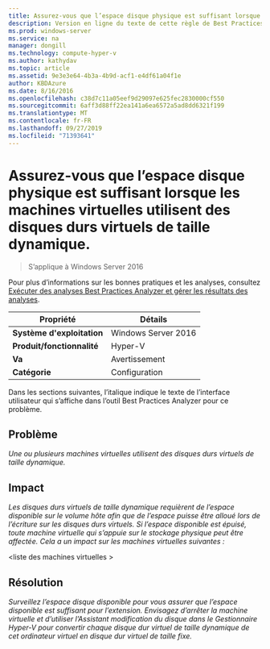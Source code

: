 ```yaml
---
title: Assurez-vous que l’espace disque physique est suffisant lorsque les machines virtuelles utilisent des disques durs virtuels de taille dynamique.
description: Version en ligne du texte de cette règle de Best Practices Analyzer.
ms.prod: windows-server
ms.service: na
manager: dongill
ms.technology: compute-hyper-v
ms.author: kathydav
ms.topic: article
ms.assetid: 9e3e3e64-4b3a-4b9d-acf1-e4df61a04f1e
author: KBDAzure
ms.date: 8/16/2016
ms.openlocfilehash: c38d7c11a05eef9d29097e625fec2830000cf550
ms.sourcegitcommit: 6aff3d88ff22ea141a6ea6572a5ad8dd6321f199
ms.translationtype: MT
ms.contentlocale: fr-FR
ms.lasthandoff: 09/27/2019
ms.locfileid: "71393641"
---
```

# <a name="ensure-sufficient-physical-disk-space-is-available-when-virtual-machines-use-dynamically-expanding-virtual-hard-disks"></a>Assurez-vous que l’espace disque physique est suffisant lorsque les machines virtuelles utilisent des disques durs virtuels de taille dynamique.

>S’applique à Windows Server 2016

Pour plus d’informations sur les bonnes pratiques et les analyses, consultez [Exécuter des analyses Best Practices Analyzer et gérer les résultats des analyses](https://go.microsoft.com/fwlink/p/?LinkID=223177).  
  
|Propriété|Détails|  
|-|-|  
|**Système d'exploitation**|Windows Server 2016|  
|**Produit/fonctionnalité**|Hyper-V|  
|**Va**|Avertissement|  
|**Catégorie**|Configuration|  
  
Dans les sections suivantes, l’italique indique le texte de l’interface utilisateur qui s’affiche dans l’outil Best Practices Analyzer pour ce problème.  
  
## <a name="issue"></a>Problème  
*Une ou plusieurs machines virtuelles utilisent des disques durs virtuels de taille dynamique.*  
  
## <a name="impact"></a>Impact  
*Les disques durs virtuels de taille dynamique requièrent de l’espace disponible sur le volume hôte afin que de l’espace puisse être alloué lors de l’écriture sur les disques durs virtuels. Si l’espace disponible est épuisé, toute machine virtuelle qui s’appuie sur le stockage physique peut être affectée. Cela a un impact sur les machines virtuelles suivantes :*  
  
\<liste des machines virtuelles >  
  
## <a name="resolution"></a>Résolution  
*Surveillez l’espace disque disponible pour vous assurer que l’espace disponible est suffisant pour l’extension. Envisagez d’arrêter la machine virtuelle et d’utiliser l’Assistant modification du disque dans le Gestionnaire Hyper-V pour convertir chaque disque dur virtuel de taille dynamique de cet ordinateur virtuel en disque dur virtuel de taille fixe.*  
  


